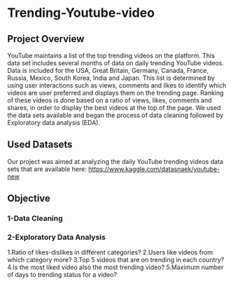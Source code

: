 # Trending-Youtube-video
## Project Overview
YouTube maintains a list of the top trending videos on the platform. This data set includes several months of data on daily trending YouTube videos. Data is included for the USA, Great Britain, Germany, Canada, France, Russia, Mexico, South Korea, India and Japan. This list is determined by using user interactions such as views, comments and likes to identify which videos are user preferred and displays them on the trending page. Ranking of these videos is done based on a ratio of views, likes, comments and shares, in order to display the best videos at the top of the page. We used the data sets available and began the process of data cleaning followed by Exploratory data analysis (EDA).
## Used Datasets
 Our project was aimed at analyzing the daily YouTube trending videos data sets that are available here:
 https://www.kaggle.com/datasnaek/youtube-new
## Objective
### 1-Data Cleaning
### 2-Exploratory Data Analysis
1.Ratio of likes-dislikes in different categories?
2.Users like videos from which category more?
3.Top 5 videos that are on trending in each country?
4.Is the most liked video also the most trending video?
5.Maximum number of days to trending status for a video?


